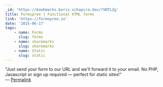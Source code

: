 ```yaml
---
_id: 'https://bookmarks.boris.schapira.dev/?VNTLZg'
title: Formspree | Functional HTML forms
link: 'https://formspree.io'
date: '2015-06-17'
tags:
    - name: Forms
      slug: forms
    - name: sharemarks
      slug: sharemarks
    - name: Static
      slug: static
---
```


&quot;Just send your form to our URL and we'll forward it to your email. No PHP,
Javascript or sign up required — perfect for static sites!&quot; <br>&#8212;
<a href="https://bookmarks.boris.schapira.dev/?VNTLZg" title="Permalink">Permalink</a>
